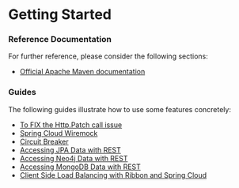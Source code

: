 # Getting Started

### Reference Documentation
For further reference, please consider the following sections:

* [Official Apache Maven documentation](https://maven.apache.org/guides/index.html)

### Guides
The following guides illustrate how to use some features concretely:

* [To FIX the Http.Patch call issue](https://gist.github.com/condran/36819504b5811c01f3bc2f179a85b065)
* [Spring Cloud Wiremock](https://cloud.spring.io/spring-cloud-static/spring-cloud-contract/1.1.2.RELEASE/#_spring_cloud_contract_wiremock)
* [Circuit Breaker](https://spring.io/guides/gs/circuit-breaker/)
* [Accessing JPA Data with REST](https://spring.io/guides/gs/accessing-data-rest/)
* [Accessing Neo4j Data with REST](https://spring.io/guides/gs/accessing-neo4j-data-rest/)
* [Accessing MongoDB Data with REST](https://spring.io/guides/gs/accessing-mongodb-data-rest/)
* [Client Side Load Balancing with Ribbon and Spring Cloud](https://spring.io/guides/gs/client-side-load-balancing/)


